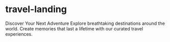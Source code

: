 # travel-landing
Discover Your Next Adventure Explore breathtaking destinations around the world. Create memories that last a lifetime with our curated travel experiences.
